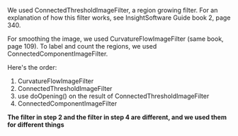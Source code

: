 We used ConnectedThresholdImageFilter, a region growing filter. For an explanation of how this filter works,
see InsightSoftware Guide book 2, page 340. 

For smoothing the image, we used CurvatureFlowImageFilter (same book, page 109). To label and count the regions, we used 
ConnectedComponentImageFilter. 

Here's the order:

1. CurvatureFlowImageFilter
2. ConnectedThresholdImageFilter
3. use doOpening() on the result of ConnectedThresholdImageFilter
4. ConnectedComponentImageFilter

****The filter in step 2 and the filter in step 4 are different, and we used them for different things****
